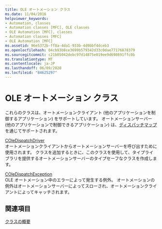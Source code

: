 ```yaml
---
title: OLE オートメーション クラス
ms.date: 11/04/2016
helpviewer_keywords:
- Automation, classes
- Automation classes [MFC], OLE classes
- OLE Automation [MFC], classes
- Automation classes [MFC]
- OLE Automation [MFC]
ms.assetid: 96e5372b-ff8a-4da1-933b-4d9bbf4dceb3
ms.openlocfilehash: 04cb93b8ce3699b579342d33c0dae77176878379
ms.sourcegitcommit: c21b05042debc97d14875e019ee9d698691ffc0b
ms.translationtype: MT
ms.contentlocale: ja-JP
ms.lasthandoff: 06/09/2020
ms.locfileid: "84625297"
---
```

# <a name="ole-automation-classes"></a>OLE オートメーション クラス

これらのクラスは、オートメーションクライアント (他のアプリケーションを制御するアプリケーション) をサポートしています。 オートメーションサーバー (他のアプリケーションで制御できるアプリケーション) は、[ディスパッチマップ](reference/dispatch-maps.md)を通じてサポートされます。

[COleDispatchDriver](reference/coledispatchdriver-class.md)<br/>
オートメーションクライアントからオートメーションサーバーを呼び出すために使用されます。 クラスを追加するときに、このクラスを使用して、タイプライブラリを提供するオートメーションサーバーのタイプセーフなクラスを作成します。

[COleDispatchException](reference/coledispatchexception-class.md)<br/>
OLE オートメーション中のエラーによって発生する例外。 オートメーションの例外はオートメーションサーバーによってスローされ、オートメーションクライアントによってキャッチされます。

## <a name="see-also"></a>関連項目

[クラスの概要](class-library-overview.md)
